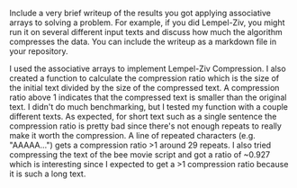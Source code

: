Include a very brief writeup of the results you got applying associative arrays to solving a problem. For example, if you did Lempel-Ziv, you might run it on several different input texts and discuss how much the algorithm compresses the data. You can include the writeup as a markdown file in your repository.

I used the associative arrays to implement Lempel-Ziv Compression.
I also created a function to calculate the compression ratio which is the size of the initial text divided by the size of the compressed text. A compression ratio above 1 indicates that the compressed text is smaller than the original text. I didn't do much benchmarking, but I tested my function with a couple different texts. As expected, for short text such as a single sentence the compression ratio is pretty bad since there's not enough repeats to really make it worth the compression. A line of repeated characters (e.g. "AAAAA...") gets a compression ratio >1 around 29 repeats. I also tried compressing the text of the bee movie script and got a ratio of ~0.927 which is interesting since I expected to get a >1 compression ratio because it is such a long text.